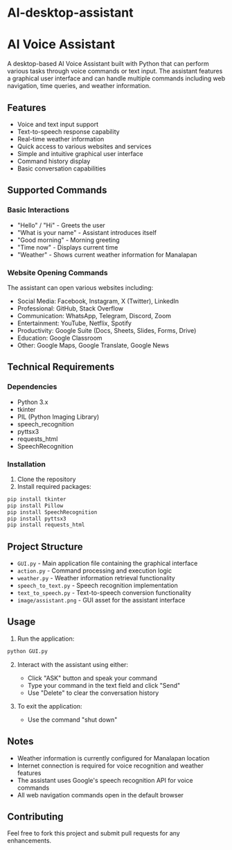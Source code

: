 ﻿# AI-desktop-assistant
# AI Voice Assistant

A desktop-based AI Voice Assistant built with Python that can perform various tasks through voice commands or text input. The assistant features a graphical user interface and can handle multiple commands including web navigation, time queries, and weather information.

## Features

- Voice and text input support
- Text-to-speech response capability
- Real-time weather information
- Quick access to various websites and services
- Simple and intuitive graphical user interface
- Command history display
- Basic conversation capabilities

## Supported Commands

### Basic Interactions
- "Hello" / "Hi" - Greets the user
- "What is your name" - Assistant introduces itself
- "Good morning" - Morning greeting
- "Time now" - Displays current time
- "Weather" - Shows current weather information for Manalapan

### Website Opening Commands
The assistant can open various websites including:
- Social Media: Facebook, Instagram, X (Twitter), LinkedIn
- Professional: GitHub, Stack Overflow
- Communication: WhatsApp, Telegram, Discord, Zoom
- Entertainment: YouTube, Netflix, Spotify
- Productivity: Google Suite (Docs, Sheets, Slides, Forms, Drive)
- Education: Google Classroom
- Other: Google Maps, Google Translate, Google News

## Technical Requirements

### Dependencies
- Python 3.x
- tkinter
- PIL (Python Imaging Library)
- speech_recognition
- pyttsx3
- requests_html
- SpeechRecognition

### Installation

1. Clone the repository
2. Install required packages:
```bash
pip install tkinter
pip install Pillow
pip install SpeechRecognition
pip install pyttsx3
pip install requests_html
```

## Project Structure

- `GUI.py` - Main application file containing the graphical interface
- `action.py` - Command processing and execution logic
- `weather.py` - Weather information retrieval functionality
- `speech_to_text.py` - Speech recognition implementation
- `text_to_speech.py` - Text-to-speech conversion functionality
- `image/assistant.png` - GUI asset for the assistant interface

## Usage

1. Run the application:
```bash
python GUI.py
```

2. Interact with the assistant using either:
   - Click "ASK" button and speak your command
   - Type your command in the text field and click "Send"
   - Use "Delete" to clear the conversation history

3. To exit the application:
   - Use the command "shut down"

## Notes

- Weather information is currently configured for Manalapan location
- Internet connection is required for voice recognition and weather features
- The assistant uses Google's speech recognition API for voice commands
- All web navigation commands open in the default browser

## Contributing

Feel free to fork this project and submit pull requests for any enhancements.
